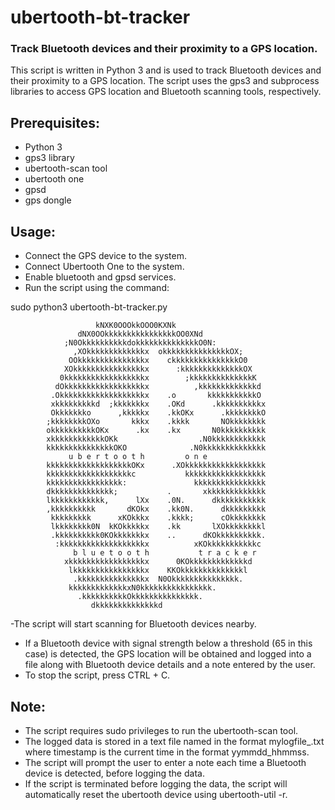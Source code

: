 # ubertooth-bt-tracker
### Track Bluetooth devices and their proximity to a GPS location. 

This script is written in Python 3 and is used to track Bluetooth devices and their proximity to a GPS location. The script uses the gps3 and subprocess libraries to access GPS location and Bluetooth scanning tools, respectively.

## Prerequisites:

- Python 3
- gps3 library
- ubertooth-scan tool
- ubertooth one
- gpsd
- gps dongle

## Usage:

- Connect the GPS device to the system.
- Connect Ubertooth One to the system.
- Enable bluetooth and gpsd services. 
- Run the script using the command: 

sudo python3 ubertooth-bt-tracker.py

				       kNXK0OOOkkOOO0KXNk                  
				   dNX0OOkkkkkkkkkkkkkkkkOO0XNd          
				;N0OkkkkkkkkkkdokkkkkkkkkkkkkkO0N:       
			      ,XOkkkkkkkkkkkkkx  okkkkkkkkkkkkkkkOX;     
			     OOkkkkkkkkkkkkkkkx    ckkkkkkkkkkkkkkkO0    
			    XOkkkkkkkkkkkkkkkkx      :kkkkkkkkkkkkkkOX   
			   0kkkkkkkkkkkkkkkkkkx        ;kkkkkkkkkkkkkkK  
			  dOkkkkkkkkkkkkkkkkkkx          ,kkkkkkkkkkkkkd 
			 .Okkkkkkkkkkkkkkkkkkkx    .o       kkkkkkkkkkkO
			 xkkkkkkkkkd  ;kkkkkkkx    .OKd      .kkkkkkkkkkx
			 Okkkkkkko      ,kkkkkx    .kkOKx      .kkkkkkkkO
			;kkkkkkkkOXo       kkkx    .kkkk       NOkkkkkkkk
			okkkkkkkkkkOKx      .kx    .kx       N0kkkkkkkkkk
			xkkkkkkkkkkkkOKk                  .N0kkkkkkkkkkkk
			kkkkkkkkkkkkkkkOKO              .N0kkkkkkkkkkkkkk
			     u b e r t o o t h         o n e             
			kkkkkkkkkkkkkkkkkkkOKx      .XOkkkkkkkkkkkkkkkkkk
			kkkkkkkkkkkkkkkkkkkc           kkkkkkkkkkkkkkkkkk
			kkkkkkkkkkkkkkkkk:               kkkkkkkkkkkkkkkk
			dkkkkkkkkkkkkkk;           .       xkkkkkkkkkkkkk
			lkkkkkkkkkkkk,      lXx    .0N.      dkkkkkkkkkkk
			,kkkkkkkkkk       dKOkx    .kk0N.      dkkkkkkkkk
			 kkkkkkkkk      xKOkkkx    .kkkk;      cOkkkkkkkk
			 lkkkkkkkk0N  kKOkkkkkx    .kk       lXOkkkkkkkkl
			 .kkkkkkkkkk0KOkkkkkkkx    ..      dKOkkkkkkkkkk.
			  :kkkkkkkkkkkkkkkkkkkx          xKOkkkkkkkkkkkc 
			      b l u e t o o t h           t r a c k e r  
			    xkkkkkkkkkkkkkkkkkx      0KOkkkkkkkkkkkkkd   
			     lkkkkkkkkkkkkkkkkx    KKOkkkkkkkkkkkkkkl    
			      .kkkkkkkkkkkkkkkx  N0Okkkkkkkkkkkkkkk.     
				 kkkkkkkkkkkkkxN0kkkkkkkkkkkkkkkk.       
				   .kkkkkkkkkkOkkkkkkkkkkkkkkk.          
					  dkkkkkkkkkkkkkkd  

-The script will start scanning for Bluetooth devices nearby.
- If a Bluetooth device with signal strength below a threshold (65 in this case) is detected, the GPS location will be obtained and logged into a file along with Bluetooth device details and a note entered by the user.
- To stop the script, press CTRL + C.

## Note:

- The script requires sudo privileges to run the ubertooth-scan tool.
- The logged data is stored in a text file named in the format mylogfile_<timestamp>.txt where timestamp is the current time in the format yymmdd_hhmmss.
- The script will prompt the user to enter a note each time a Bluetooth device is detected, before logging the data.
- If the script is terminated before logging the data, the script will automatically reset the ubertooth device using ubertooth-util -r.
